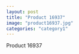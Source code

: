```yaml
---
layout: post
title: "Product 16937"
image: "product16937.jpg"
categories: "category1"
---
```

Product 16937
